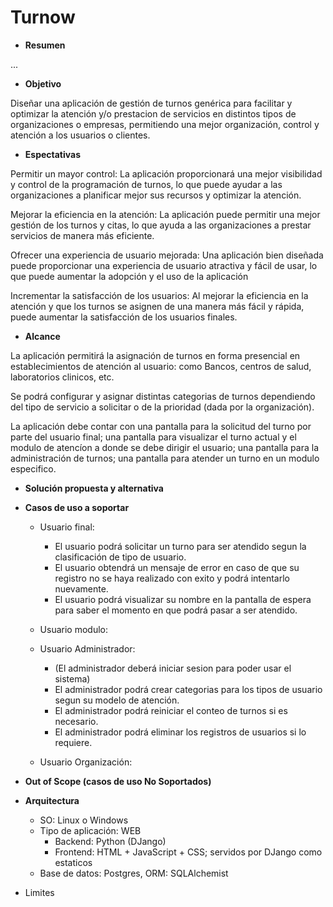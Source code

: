# Turnow

* __Resumen__

...

* __Objetivo__

Diseñar una aplicación de gestión de turnos genérica para facilitar y optimizar la atención y/o prestacion de servicios en distintos tipos de organizaciones o empresas, permitiendo una mejor organización, control y atención a los usuarios o clientes.

* __Espectativas__

Permitir un mayor control: La aplicación proporcionará una mejor visibilidad y control de la programación de turnos, lo que puede ayudar a las organizaciones a planificar mejor sus recursos y optimizar la atención.

Mejorar la eficiencia en la atención: La aplicación puede permitir una mejor gestión de los turnos y citas, lo que ayuda a las organizaciones a prestar servicios de manera más eficiente.

Ofrecer una experiencia de usuario mejorada: Una aplicación bien diseñada puede proporcionar una experiencia de usuario atractiva y fácil de usar, lo que puede aumentar la adopción y el uso de la aplicación

Incrementar la satisfacción de los usuarios: Al mejorar la eficiencia en la atención y que los turnos se asignen de una manera más fácil y rápida, puede aumentar la satisfacción de los usuarios finales.

* __Alcance__

La aplicación permitirá la asignación de turnos en forma presencial en establecimientos de atención al usuario:  como Bancos, centros de salud, laboratorios clinicos, etc.

Se podrá configurar y asignar distintas categorias de turnos dependiendo del tipo de servicio a solicitar o de la prioridad (dada por la organización).

La aplicación debe contar con una pantalla para la solicitud del turno por parte del usuario final; una pantalla para visualizar el turno actual y el modulo de atencíon a donde se debe dirigir el usuario; una pantalla para la administración de turnos; una pantalla para atender un turno en un modulo especifico. 


* __Solución propuesta y alternativa__


* __Casos de uso a soportar__

  * Usuario final:
      - El usuario podrá solicitar un turno para ser atendido segun la clasificación de tipo de usuario.
      - El usuario obtendrá un mensaje de error en caso de que su registro no se haya realizado con exito y podrá intentarlo nuevamente.
      - El usuario podrá visualizar su nombre en la pantalla de espera para saber el momento en que podrá pasar a ser atendido.
  
  * Usuario modulo:
  
  * Usuario Administrador:
      - (El administrador deberá iniciar sesion para poder usar el sistema)
      - El administrador podrá crear categorias para los tipos de usuario segun su modelo de atención.
      - El administrador podrá reiniciar el conteo de turnos si es necesario.
      - El administrador podrá eliminar los registros de usuarios si lo requiere.
  
  * Usuario Organización:
  
* __Out of Scope (casos de uso No Soportados)__

* __Arquitectura__

  * SO: Linux o Windows
  * Tipo de aplicación: WEB
    * Backend: Python (DJango)
    * Frontend: HTML + JavaScript + CSS; servidos por DJango como estaticos
  * Base de datos: Postgres, ORM: SQLAlchemist 


* Limites 


